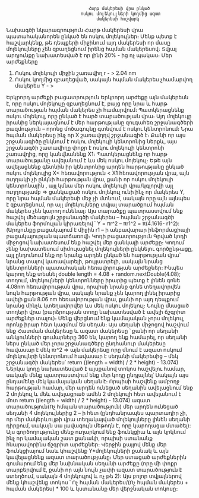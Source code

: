                                    Հարթ մակերեսի վրա ընկած
                                ոսկու մոլեկուլների կողմից ազատ
                                      մակերեսի հաշվարկ
Նախագծի նկարագրություն
 Հարթ մակերեսի վրա պատահականորեն ընկած են ոսկու մոլեկուլներ։ Մենք պետք է հաշվարկենք, թե դեպքերի միջինում այդ մակերեսի որ մասը մոլեկուլները չեն զբաղեցնում իրենց հպման մակերեսով։ Տվյալ արդյունքը նախատեսված է որ լինի 20% - ից ոչ պակաս։
Մեր արժեքները
1.	Ոսկու մոլեկուլի միջին շառավիղ r - > 2.04 nm
2.	Ոսկու կողմից զբաղեցված, սակայն հպման մակերես չհամարվող մակերես Y - >

Երկրորդ արժեքի բացատրություն
 Երկրորդ արժեքը այն մակերեսն է, որը ոսկու մոլեկուլը զբաղեցնում է, բայց որը նրա և հարթ տարածության հպման մակերես չի համարվում։ Պատկերացնենք ոսկու մոլեկուլ, որը ընկած է հարծ տարածության վրա։ Այդ մոլեկուլը իրանից ներկայացնում է մեր հարթությանը զուգահեռ շրջանագծերի բազմություն – որոնց մոծագույնը գտնվում է ոսկու կենտրոնում։ Նրա հպման մակերեսը ինչ որ X շառավղղվ շրջանագիծ է։ Քանի որ այս շրջանագիծը ընկնում է ոսկու մոլեկուլի կենտրոնից ներքև, այս շրջանագծի շատավիղը փոքր է ոսկու մոլեկուլի կենտրոնի շառավղից, որը կանվնանենք X1։ Պատկերացնենք որ հարթ տարածությանը ավելանում է ևս մեկ ոսկու մոլեկուլ։ Եթե այն ավելացնենք գետնին իր կենտրոնից արդեն հարթությանը ընկած ոսկու մոլեկուլից X< հեռավորություն < X1 հեռավորության վրա, այն ուղղակի չի ընկնի հարթության վրա, քանի որ ոսկու մոլեկուլի կենտրոնային , այլ կմնա մեր ոսկու մոլեկուլի վրա/կգլորվի այլ ուղղությամբ => ցանկացած ոսկու մոլեկուլ ունի ինչ որ մակերես Y, որը նրա հպման մակերեսի մեջ չի մտնում, սակայն որը այն այնպես է զբաղեցնում, որ այլ մոլեկուլները տվյալ տարածքում հպման մակերես չեն կարող ունենալ։ Այս տարածքը պատրաստվում ենք հաշվել մեծագույն շրջանագծի մակերես – հպման շրջանագծի մակերես ֆորմուլան կիրառելով ՝ Y = πr^2 – πr1^2 = π(4.1616- r1^2): (Արդյունքը բացակայում է միջին r1 – ի անբավարար ինֆորմացիայի բացակայության պատճառով)։ 
Կոդի բացատրություն
 Գրված կոդի միջոցով նախատեսում ենք հաշվել մեր ցանկալի արժեքը։ Կոդում չենք նախատեսում սիմուլացնել մոլեկուլների ընկնելու գործընթացը, այլ ընդունում ենք որ նրանք արդեն ընկած են հարթության վրա՝ նրանց տալով կառավարելի, թույլատրելի, սակայն նրանց կենտրոնների պատահական հեռավորության արժեքներ։ Ինպես կարող ենք տեսնել 
double length = 4.08 + random.nextDouble(4.08);
տողում, մոլեկուլների կենտրոնները իրարից պետք է լինեն գոնե 4.08nm հեռավորության վրա, որպիսի նրանք գոնե տեղավորվեն նույն հարթության վրա, սակայն նրանք չեն կարող լինել իրարից ավելի քան 8.06 nm հեռավորության վրա, քանի որ այդ դեպքում նրանց մինչև կտեղավորվեր ևս մեկ ոսկու մոլեկուլ։ Նույնը մնացած տողերի վրա (բարձրության տողը նախատեսված է ավելի ճշգրիտ արժեքներ տալու)։ Մենք վերցնում ենք կամայական չորս մոլեկուլ, որոնք իրար հետ կազմում են սեղան։ Այս սեղանի միջոցով հաշվում ենք Հատման մակերեսը և ազատ մակերեսը ՝ քանի որ սեղանի անկյունների գումարները 360 են, կարող ենք համարել, որ սեղանի ներս ընկած մեր չորս շրջանագծերը ընդհանուր մակերեսը հավասար է մեկ πr^2 => այն մակերեսը որը մնում է ազատ ոսկում մոլեկուլնրի կենտրոնում հավասար է սեղանի մակերեսից – մեկ շրջանագծի մակերես՝
 return ((length + width) / 2 * height) - 13.074) 
Ներկա կոդը նախատեսված է այսքանով տոկոս հաշվելու համար, սակայն մենք պատրաստվում ենք մեր կոդը ընդլայնել՝ 
 Սակայն այս ընդամենը մեկ կամայական սեղան է։ Որպիսի հաշվենք ամբողջ հարթության համար, մեր արդեն ունեցած սեղանին ավելացնում ենք 2 մոլեկուլ և մեև ավելացրած ամեն 2 մոլեկուլի հետ ավելանում  է մոտ return ((length + width) / 2 * height) - 13.074) ազատ տարածություն(Ոչ հմպան տարածություն) մեր արդեն ունեցած սեղանի 4 մոլեկուլներից 2 – ի հետ (ընդհանրապես պարտադիր չի, որ մեր մակերևույթի վրա տեղակայված մոլեկուլները լինեն սեղանի դիրքում, սակայն սա լավագույն մեթոդն է, որը կարողացա մտածել): Այս գործողությունը մենք ուղարկում ենք ֆունկցիա և այն կրկնում ինչ որ կամայական շատ քանակի, որպիսի ստանանք հնարավորինս ճշգրիտ արժեքներ։ Վերջին քայլով մենք մեր ֆունկցիայում նաև կհաշվենք Y*մոլեկուլների քանակ և այն կավելացնենք ազատ տարածությանը։ Մեր ստացած արժեքներին գումարում ենք մեր նախնական սեղանի արժեքը (որը մի փոքր տարբերվում է, քանի որ այն նույն չափի ազատ տարածություն է ստեղծում, սակայն 4 մոլեկուլով և ոչ թե 2): Այս բոլոր տվյալներով մենք կհաշվենք տոկոս ՝ Ոչ հպման մակերես/(Ոչ հպման մակերես + հպման մակերես) * 100 և կստանանք մեր վերջնական տոկոսը։

